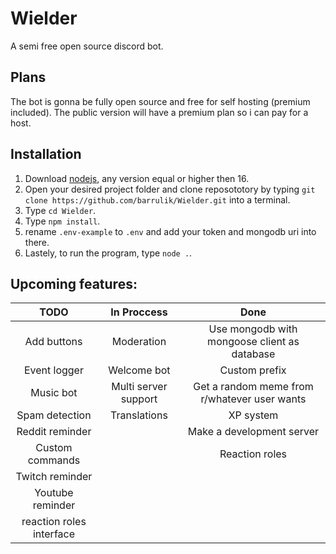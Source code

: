 # Wielder
A semi free open source discord bot.

## **Plans**
The bot is gonna be fully open source and free for self hosting (premium included).
The public version will have a premium plan so i can pay for a host.
## **Installation**
1. Download [nodejs](https://nodejs.org/en/), any version equal or higher then 16.
2. Open your desired project folder and clone reposototory by typing `git clone https://github.com/barrulik/Wielder.git` into a terminal.
3. Type `cd Wielder`.
4. Type `npm install`.
5. rename `.env-example` to `.env` and add your token and mongodb uri into there.
6. Lastely, to run the program, type `node .`.
## **Upcoming features:**
| TODO 	| In Proccess 	| Done
|:----:	|:------------:	|:----:	
|Add buttons|Moderation|Use mongodb with mongoose client as database
|Event logger|Welcome bot|Custom prefix
|Music bot|Multi server support|Get a random meme from r/whatever user wants
|Spam detection|Translations| XP system
|Reddit reminder|              	|Make a development server
|Custom commands|              	|Reaction roles
|Twitch reminder|              	|
|Youtube reminder|              	|
|reaction roles interface| |